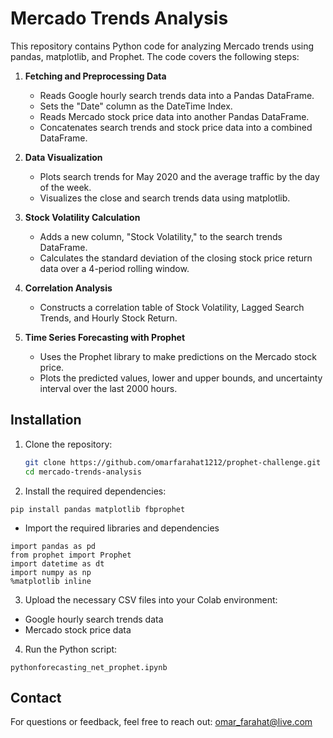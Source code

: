 # Mercado Trends Analysis

This repository contains Python code for analyzing Mercado trends using pandas, matplotlib, and Prophet. The code covers the following steps:

1. **Fetching and Preprocessing Data**
   - Reads Google hourly search trends data into a Pandas DataFrame.
   - Sets the "Date" column as the DateTime Index.
   - Reads Mercado stock price data into another Pandas DataFrame.
   - Concatenates search trends and stock price data into a combined DataFrame.

2. **Data Visualization**
   - Plots search trends for May 2020 and the average traffic by the day of the week.
   - Visualizes the close and search trends data using matplotlib.

3. **Stock Volatility Calculation**
   - Adds a new column, "Stock Volatility," to the search trends DataFrame.
   - Calculates the standard deviation of the closing stock price return data over a 4-period rolling window.

4. **Correlation Analysis**
   - Constructs a correlation table of Stock Volatility, Lagged Search Trends, and Hourly Stock Return.

5. **Time Series Forecasting with Prophet**
   - Uses the Prophet library to make predictions on the Mercado stock price.
   - Plots the predicted values, lower and upper bounds, and uncertainty interval over the last 2000 hours.

## Installation

1. Clone the repository:

   ```bash
   git clone https://github.com/omarfarahat1212/prophet-challenge.git
   cd mercado-trends-analysis
2. Install the required dependencies:

```pip install pandas matplotlib fbprophet```

- Import the required libraries and dependencies

```
import pandas as pd
from prophet import Prophet
import datetime as dt
import numpy as np
%matplotlib inline
```

3. Upload the necessary CSV files into your Colab environment:
- Google hourly search trends data
- Mercado stock price data
4. Run the Python script:

```
pythonforecasting_net_prophet.ipynb
```

## Contact
For questions or feedback, feel free to reach out: omar_farahat@live.com